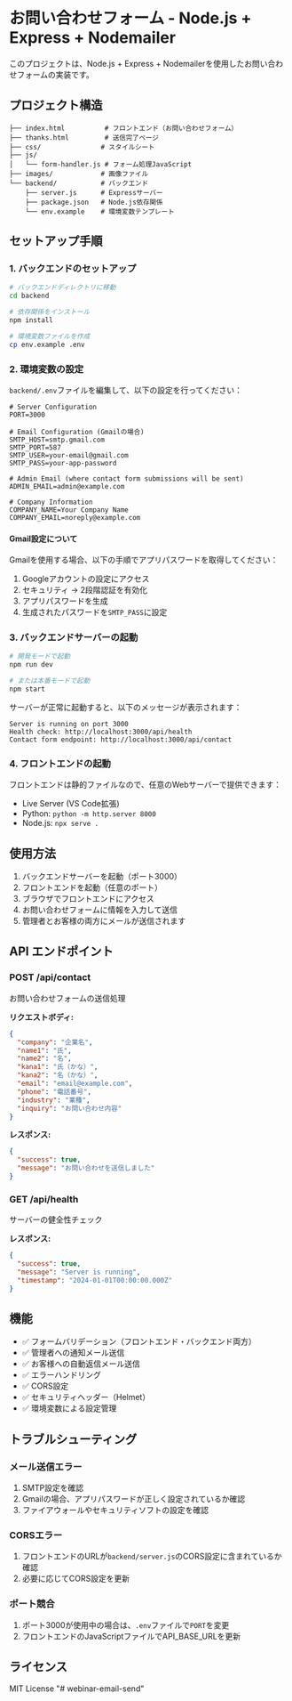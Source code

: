 # お問い合わせフォーム - Node.js + Express + Nodemailer

このプロジェクトは、Node.js + Express + Nodemailerを使用したお問い合わせフォームの実装です。

## プロジェクト構造

```
├── index.html          # フロントエンド（お問い合わせフォーム）
├── thanks.html         # 送信完了ページ
├── css/               # スタイルシート
├── js/
│   └── form-handler.js # フォーム処理JavaScript
├── images/            # 画像ファイル
└── backend/           # バックエンド
    ├── server.js      # Expressサーバー
    ├── package.json   # Node.js依存関係
    └── env.example    # 環境変数テンプレート
```

## セットアップ手順

### 1. バックエンドのセットアップ

```bash
# バックエンドディレクトリに移動
cd backend

# 依存関係をインストール
npm install

# 環境変数ファイルを作成
cp env.example .env
```

### 2. 環境変数の設定

`backend/.env`ファイルを編集して、以下の設定を行ってください：

```env
# Server Configuration
PORT=3000

# Email Configuration (Gmailの場合)
SMTP_HOST=smtp.gmail.com
SMTP_PORT=587
SMTP_USER=your-email@gmail.com
SMTP_PASS=your-app-password

# Admin Email (where contact form submissions will be sent)
ADMIN_EMAIL=admin@example.com

# Company Information
COMPANY_NAME=Your Company Name
COMPANY_EMAIL=noreply@example.com
```

#### Gmail設定について

Gmailを使用する場合、以下の手順でアプリパスワードを取得してください：

1. Googleアカウントの設定にアクセス
2. セキュリティ → 2段階認証を有効化
3. アプリパスワードを生成
4. 生成されたパスワードを`SMTP_PASS`に設定

### 3. バックエンドサーバーの起動

```bash
# 開発モードで起動
npm run dev

# または本番モードで起動
npm start
```

サーバーが正常に起動すると、以下のメッセージが表示されます：
```
Server is running on port 3000
Health check: http://localhost:3000/api/health
Contact form endpoint: http://localhost:3000/api/contact
```

### 4. フロントエンドの起動

フロントエンドは静的ファイルなので、任意のWebサーバーで提供できます：

- Live Server (VS Code拡張)
- Python: `python -m http.server 8000`
- Node.js: `npx serve .`

## 使用方法

1. バックエンドサーバーを起動（ポート3000）
2. フロントエンドを起動（任意のポート）
3. ブラウザでフロントエンドにアクセス
4. お問い合わせフォームに情報を入力して送信
5. 管理者とお客様の両方にメールが送信されます

## API エンドポイント

### POST /api/contact

お問い合わせフォームの送信処理

**リクエストボディ:**
```json
{
  "company": "企業名",
  "name1": "氏",
  "name2": "名",
  "kana1": "氏（かな）",
  "kana2": "名（かな）",
  "email": "email@example.com",
  "phone": "電話番号",
  "industry": "業種",
  "inquiry": "お問い合わせ内容"
}
```

**レスポンス:**
```json
{
  "success": true,
  "message": "お問い合わせを送信しました"
}
```

### GET /api/health

サーバーの健全性チェック

**レスポンス:**
```json
{
  "success": true,
  "message": "Server is running",
  "timestamp": "2024-01-01T00:00:00.000Z"
}
```

## 機能

- ✅ フォームバリデーション（フロントエンド・バックエンド両方）
- ✅ 管理者への通知メール送信
- ✅ お客様への自動返信メール送信
- ✅ エラーハンドリング
- ✅ CORS設定
- ✅ セキュリティヘッダー（Helmet）
- ✅ 環境変数による設定管理

## トラブルシューティング

### メール送信エラー

1. SMTP設定を確認
2. Gmailの場合、アプリパスワードが正しく設定されているか確認
3. ファイアウォールやセキュリティソフトの設定を確認

### CORSエラー

1. フロントエンドのURLが`backend/server.js`のCORS設定に含まれているか確認
2. 必要に応じてCORS設定を更新

### ポート競合

1. ポート3000が使用中の場合は、`.env`ファイルで`PORT`を変更
2. フロントエンドのJavaScriptファイルでAPI_BASE_URLを更新

## ライセンス

MIT License "# webinar-email-send" 

